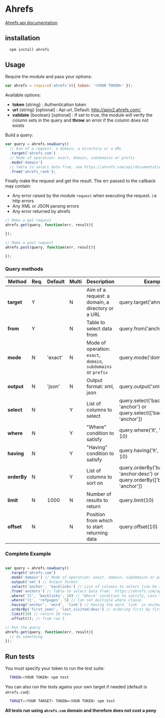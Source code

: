 # Ahrefs

[Ahrefs api documentation](https://ahrefs.com/api/documentation)

## installation

```bash
  npm install ahrefs
```


## Usage

Require the module and pass your options:

```javascript
var ahrefs = require('ahrefs')({ token: '<YOUR TOKEN>' });
```

Available options:

- **token** {string} : Authentication token
- **url** {string} [optional] : Api url, Default: http://apiv2.ahrefs.com/,
- **validate** {boolean} [optional] : If set to true, the module will verify the column sets in the query and **throw** an error if the column does not exists


Build a query:
```javascript
var query = ahrefs.newQuery()
  // Aim of a request: a domain, a directory or a URL
  .target('ahrefs.com')
  // Mode of operation: exact, domain, subdomains or prefix
  .mode('domain')
  // Table to select data from, see https://ahrefs.com/api/documentation for a complete list
  .from('ahrefs_rank');
```

Finally make the request and get the result. The err passed to the callback may contain:
- Any error raised by the module `request` when executing the request. i.e http errors
- Any XML or JSON parsing errors
- Any error returned by ahrefs

```javascript
// Make a get request
ahrefs.get(query, function(err, result){

});

// Make a post request
ahrefs.post(query, function(err, result){

});
```

### Query methods

| Method      | Req. | Default | Multi | Description                                                    | Example                                                                               |
|-------------|------|---------|-------|----------------------------------------------------------------|---------------------------|
| **target**  | Y    |     | N     | Aim of a request: a domain, a directory or a URL               | query.target('ahrefs.com')|
| **from**    | Y    |       | N     | Table to select data from                                      | query.from('anchors')|
| **mode**    | N    | 'exact' | N     | Mode of operation: `exact`, `domain`, `subdomains` or `prefix` | query.mode('domain')|
| **output**  | N    | 'json'  | N     | Output format: xml, json                                       | query.output('xml')|
| **select**  | N    |         | Y     | List of columns to select                                      | query.select('backlink', 'anchor') or query.select(['backlink', 'anchor']) |
| **where**   | N    |         | Y     | "Where" condition to satisfy                                   | query.where('lt', 'backlinks', 10) |
| **having**  | N    |         | Y     | "Having" condition to satisfy                                  | query.having('lt', 'backlinks', 10) |
| **orderBy** | N    |         | Y     | List of columns to sort on                                     | query.orderBy('backlink', 'anchor:desc') or query.orderBy(['backlink:asc', 'anchor']) |
| **limit**   | N    | 1000    | N     | Number of results to return                                    | query.limit(10) |
| **offset**  | N    |         | N     | Position from which to start returning data                    | query.offset(10)|


### Complete Example

```javascript

var query = ahrefs.newQuery()
  .target('ahrefs.com')
  .mode('domain') // Mode of operation: exact, domain, subdomains or prefix
  .output('xml') // Output format
  .select('anchor', 'backlinks') // List of columns to select (can be set multiple times)
  .from('anchors') // Table to select data from:  https://ahrefs.com/api/documentation/anchors
  .where('lt', 'backlinks', 10) // "Where" condition to satisfy, Less than 10 backlinks
  .where('lt', 'refpages', 5) // Can set multiple where clause
  .having('anchor', 'word', 'link') // Having the word `link` in anchor text
  .orderBy('first_seen', 'last_visited:desc') // ordering first by first_seen ascending, then by last_visited descending. Can be set multiple times
  .limit(10) // return 10 rows
  .offset(5); // from row 5

// Run the query
ahrefs.get(query, function(err, result){
  // do something
});
```

## Run tests

You must specify your token to run the test suite:

```bash
  TOKEN=<YOUR TOKEN> npm test
```

You can also run the tests agains your own target if needed (default is `ahrefs.com`):
```bash
  TARGET=<YOUR TARGET> TOKEN=<YOUR TOKEN> npm test
```

**All tests run using `ahrefs.com` domain and therefore does not cost a peny**

